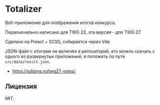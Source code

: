 # Totalizer

Веб-приложение для отображения итогов конкурса.

Первоначально написано для TWG 22, эта версия - для TWG 27.

Сделано на Preact + SCSS, собирается через Vite.

JSON-файл с итогами не включён в репозиторий, его можно скачать с одного из развернутых приложений, и положить по пути `src/data/result.json`.

* https://gdjams.ru/twg27-votes/

## Лицензия

MIT.
